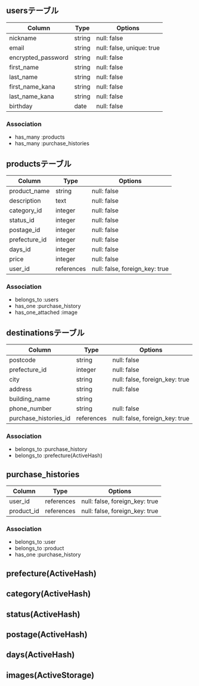 ## usersテーブル

| Column             | Type   | Options                   |
| ------------------ | -------| ------------------------- |
| nickname           | string | null: false               |
| email              | string | null: false, unique: true |
| encrypted_password | string | null: false               |
| first_name         | string | null: false               |
| last_name          | string | null: false               |
| first_name_kana    | string | null: false               |
| last_name_kana     | string | null: false               |
| birthday           | date   | null: false               |

### Association
- has_many :products
- has_many :purchase_histories



## productsテーブル

| Column         | Type       | Options                        |
| -------------- | -------    | ------------------------------ |
| product_name   | string     | null: false                    |
| description    | text       | null: false                    |
| category_id    | integer    | null: false                    |
| status_id      | integer    | null: false                    |
| postage_id     | integer    | null: false                    |
| prefecture_id  | integer    | null: false                    |
| days_id        | integer    | null: false                    |
| price          | integer    | null: false                    |
| user_id        | references | null: false, foreign_key: true |


### Association
- belongs_to :users
- has_one :purchase_history
- has_one_attached :image



## destinationsテーブル

| Column                      | Type       | Options                        |
| --------------------------- | -------    | ------------------------------ |
| postcode                    | string     | null: false                    |
| prefecture_id               | integer    | null: false                    |
| city                        | string     | null: false, foreign_key: true |
| address                     | string     | null: false                    |
| building_name               | string     |                                |
| phone_number                | string     | null: false                    |
| purchase_histories_id       | references | null: false, foreign_key: true |


### Association
- belongs_to :purchase_history
- belongs_to :prefecture(ActiveHash)


## purchase_histories
| Column     | Type       | Options                        |
| ---------- | ---------- | ------------------------------ |
| user_id    | references | null: false, foreign_key: true |
| product_id | references | null: false, foreign_key: true |

### Association
- belongs_to :user
- belongs_to :product
- has_one :purchase_history




## prefecture(ActiveHash)
## category(ActiveHash)
## status(ActiveHash)
## postage(ActiveHash)
## days(ActiveHash)
## images(ActiveStorage)







